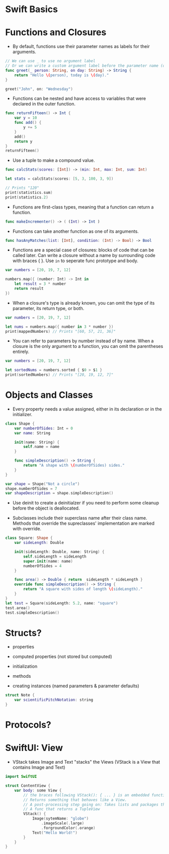 # Swift Basics

# Functions and Closures

- By default, functions use their parameter names as labels for their arguments.

```swift
// We can use _ to use no argument label
// Or we can write a custom argument label before the parameter name (on, for example)
func greet(_ person: String, on day: String) -> String {
    return "Hello \(person), today is \(day)."
}

greet("John", on: "Wednesday")
```

- Functions can be nested and have access to variables that were declared in the outer function.

```swift
func returnFifteen() -> Int {
    var y = 10
    func add() {
        y += 5
    }
    add()
    return y
}
returnFifteen()
```

- Use a tuple to make a compound value.

```swift
func calcStats(scores: [Int]) -> (min: Int, max: Int, sum: Int)

let stats = calcStats(scores: [5, 3, 100, 3, 9])

// Prints "120"
print(statistics.sum)
print(statistics.2)
```

- Functions are first-class types, meaning that a function can return a function.

```swift
func makeIncrementer() -> ( (Int) -> Int ) 
```

- Functions can take another function as one of its arguments.
  
```swift
func hasAnyMatches(list: [Int], condition: (Int) -> Bool) -> Bool
```

- Functions are a special case of closures: blocks of code that can be called later. Can write a closure without a name by surrounding code with braces { }. Use `in` to seperate func prototype and body.

```swift
var numbers = [20, 19, 7, 12]

numbers.map({ (number: Int) -> Int in
    let result = 3 * number
    return result
})
```

- When a closure's type is already known, you can omit the type of its parameter, its return type, or both.

```swift
var numbers = [20, 19, 7, 12]

let nums = numbers.map({ number in 3 * number })
print(mappedNumbers) // Prints "[60, 57, 21, 36]"
```

 - You can refer to parameters by number instead of by name. When a closure is the only argument to a function, you can omit the parentheses entirely.

```swift
var numbers = [20, 19, 7, 12]

let sortedNums = numbers.sorted { $0 > $1 }
print(sortedNumbers) // Prints "[20, 19, 12, 7]"
```

# Objects and Classes

- Every property needs a value assigned, either in its declaration or in the initializer.

```swift
class Shape {
    var numberOfSides: Int = 0
    var name: String

    init(name: String) {
        self.name = name
    }

    func simpleDescription() -> String {
        return "A shape with \(numberOfSides) sides."
    }
}

var shape = Shape("Not a circle")
shape.numberOfSides = 7
var shapeDescription = shape.simpleDescription()
```

- Use deinit to create a deinitialzer if you need to perform some cleanup before the object is deallocated.

- Subclasses include their superclass name after their class name. Methods that override the supreclasses' implementation are marked with override.

```swift
class Square: Shape {
    var sideLength: Double

    init(sideLength: Double, name: String) {
        self.sideLength = sideLength
        super.init(name: name)
        numberOfSides = 4
    }

    func area() -> Double { return  sideLength * sideLength }
    override func simpleDescription() -> String {
        return "A square with sides of length \(sideLength)."
    }
}
let test = Square(sideLength: 5.2, name: "square")
test.area()
test.simpleDescription()
```

# Structs?
- properties
- computed properties (not stored but computed)
- initialization
- methods

- creating instances (named parameters & parameter defaults)

```swift
struct Note {
    var scientificPitchNotation: string
}
```

# Protocols?

# SwiftUI: View

- VStack takes Image and Text "stacks" the Views (VStack is a View that contains Image and Text)

```swift
import SwiftUI

struct ContentView {
    var body: some View {
        // the braces following VStack(): { ... } is an embedded function (func passed as args to other "things")
        // Returns something that behaves like a View.
        // A post-processing step going on: Takes lists and packages them as a TupleView (a list of views)
        // A func that returns a TupleView
        VStack() {
            Image(sytemName: "globe")
                .imageScale(.large)
                .forgroundColor(.orange)
            Text("Hello World!")
        }
    }
}
```


